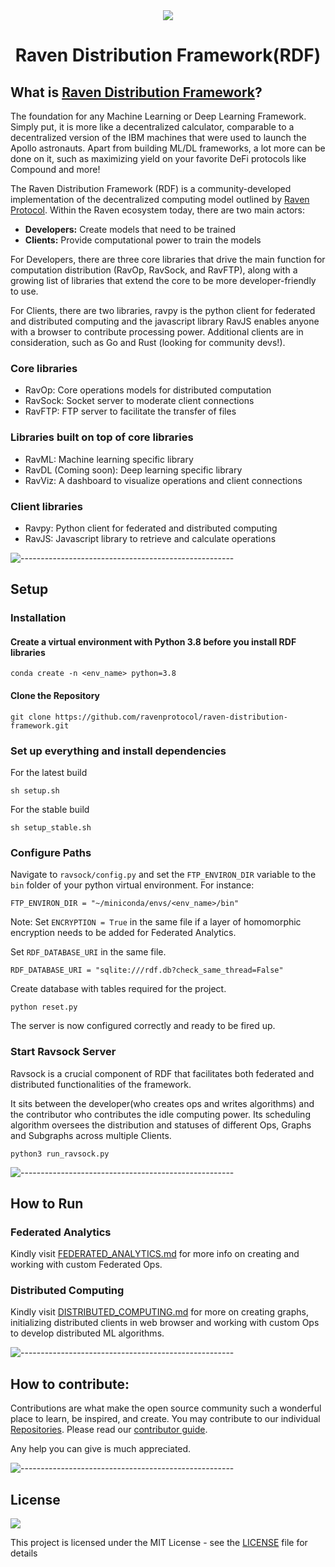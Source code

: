 <div align="center">
  <img src="https://static.wixstatic.com/media/8e555b_b0053aa9f21e4ff2bed34105ef06189d~mv2_d_4703_2828_s_4_2.png/v1/fill/w_156,h_86,al_c,q_85,usm_0.66_1.00_0.01/RP-Logo-B.webp">
<h1> Raven Distribution Framework(RDF) </h1>
</div>

## What is [Raven Distribution Framework](https://www.ravenprotocol.com)?
The foundation for any Machine Learning or Deep Learning Framework. Simply put, it is more like a decentralized calculator, comparable to a decentralized version of the IBM machines that were used to launch the Apollo astronauts. Apart from building ML/DL frameworks, a lot more can be done on it, such as maximizing yield on your favorite DeFi protocols like Compound and more!

<!-- ![-----------------------------------------------------](https://raw.githubusercontent.com/andreasbm/readme/master/assets/lines/solar.png)

## Features
 -->

The Raven Distribution Framework (RDF) is a community-developed implementation of the decentralized computing model outlined by [Raven Protocol](https://www.ravenprotocol.com/). Within the Raven ecosystem today, there are two main actors: 

* **Developers:** Create models that need to be trained
* **Clients:** Provide computational power to train the models

For Developers, there are three core libraries that drive the main function for computation distribution (RavOp, RavSock, and RavFTP), along with a growing list of libraries that extend the core to be more developer-friendly to use.

For Clients, there are two libraries, ravpy is the python client for federated and distributed computing and the javascript library RavJS enables anyone with a browser to contribute processing power. Additional clients are in consideration, such as Go and Rust (looking for community devs!).

### Core libraries

* RavOp: Core operations models for distributed computation
* RavSock: Socket server to moderate client connections
* RavFTP: FTP server to facilitate the transfer of files

### Libraries built on top of core libraries
* RavML: Machine learning specific library
* RavDL (Coming soon): Deep learning specific library
* RavViz: A dashboard to visualize operations and client connections

### Client libraries
* Ravpy: Python client for federated and distributed computing
* RavJS: Javascript library to retrieve and calculate operations

![-----------------------------------------------------](https://raw.githubusercontent.com/andreasbm/readme/master/assets/lines/solar.png)

## Setup 
    
### Installation 
   
#### Create a virtual environment with Python 3.8 before you install RDF libraries
    conda create -n <env_name> python=3.8

#### Clone the Repository
    git clone https://github.com/ravenprotocol/raven-distribution-framework.git

### Set up everything and install dependencies

For the latest build

    sh setup.sh

For the stable build

    sh setup_stable.sh

### Configure Paths
Navigate to ```ravsock/config.py``` and set the ```FTP_ENVIRON_DIR``` variable to the ```bin``` folder of your python virtual environment. For instance: 
    
    FTP_ENVIRON_DIR = "~/miniconda/envs/<env_name>/bin"

Note: Set ```ENCRYPTION = True``` in the same file if a layer of homomorphic encryption needs to be added for Federated Analytics.

Set ```RDF_DATABASE_URI``` in the same file.

    RDF_DATABASE_URI = "sqlite:///rdf.db?check_same_thread=False"

Create database with tables required for the project.

    python reset.py  

The server is now configured correctly and ready to be fired up.

### Start Ravsock Server

Ravsock is a crucial component of RDF that facilitates both federated and distributed functionalities of the framework. 

It sits between the developer(who creates ops and writes algorithms) and the contributor who contributes the idle computing power. Its scheduling algorithm oversees the distribution and statuses of different Ops, Graphs and Subgraphs across multiple Clients. 

    python3 run_ravsock.py


![-----------------------------------------------------](https://raw.githubusercontent.com/andreasbm/readme/master/assets/lines/solar.png)


## How to Run

### Federated Analytics 

Kindly visit [FEDERATED_ANALYTICS.md](FEDERATED_ANALYTICS.md) for more info on creating and working with custom Federated Ops.

### Distributed Computing

Kindly visit [DISTRIBUTED_COMPUTING.md](DISTRIBUTED_COMPUTING.md) for more on creating graphs, initializing distributed clients in web browser and working with custom Ops to develop distributed ML algorithms.
   
![-----------------------------------------------------](https://raw.githubusercontent.com/andreasbm/readme/master/assets/lines/solar.png)


## How to contribute:

Contributions are what make the open source community such a wonderful place to learn, be inspired, and create. You may contribute to our individual [Repositories](https://github.com/ravenprotocol). Please read our [contributor guide](CONTRIBUTING.md). 

Any help you can give is much appreciated.

![-----------------------------------------------------](https://raw.githubusercontent.com/andreasbm/readme/master/assets/lines/solar.png)

## License

<a href="https://github.com/ravenprotocol/raven-distribution-framework/blob/master/LICENSE"><img src="https://img.shields.io/github/license/ravenprotocol/raven-distribution-framework"></a>

This project is licensed under the MIT License - see the [LICENSE](LICENSE) file for details